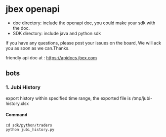 # jbex openapi

* doc directory: include the openapi doc, you could make your sdk with the doc.
* SDK directory: include java and python sdk

If you have any questions, please post your issues on the board, We will ack you as soon as we can.Thanks.

friendly api doc at : <https://apidocs.jbex.com>

## bots
### 1. Jubi History
export history within specified time range, the exported file is  /tmp/jubi-history.xlsx

#### Command
```shell
cd sdk/python/traders
python jubi_history.py
```